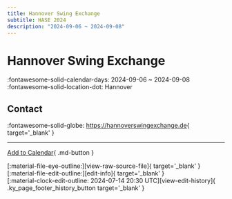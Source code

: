 ```yaml
---
title: Hannover Swing Exchange
subtitle: HASE 2024
description: "2024-09-06 ~ 2024-09-08"
---
```


# Hannover Swing Exchange 

:fontawesome-solid-calendar-days: 2024-09-06 ~ 2024-09-08  
:fontawesome-solid-location-dot: Hannover  

## Contact

:fontawesome-solid-globe: <https://hannoverswingexchange.de>{ target='_blank' }  

---

[Add to Calendar](https://swing.news/ics/en/2024/de_DE/hannover-swing-exchange-2024.ics){ .md-button }

<div class="ky_page_footer" markdown>
<div class="ky_page_footer_trailing" markdown="span">
[:material-file-eye-outline:][view-raw-source-file]{ target='_blank' }
[:material-file-edit-outline:][edit-info]{ target='_blank' }
</div>
<div class="ky_page_footer_leading" markdown="span">
[:material-clock-edit-outline: 2024-07-14 20:30 UTC][view-edit-history]{ .ky_page_footer_history_button target='_blank' }
</div>
</div>

[view-raw-source-file]: https://github.com/swingdance/events/blob/main/2024/de_DE/hannover-swing-exchange-2024.json "View Raw Source File"
[edit-info]: https://github.com/swingdance/events/issues/new?assignees=&labels=update+event&projects=&template=03-update_entity.yml&title=%5B2024%2Fde_DE%5D%20Hannover%20Swing%20Exchange&region=de_DE&year=2024&id=hannover-swing-exchange-2024&name=Hannover%20Swing%20Exchange&org_id= "Edit Info"

[view-edit-history]: https://github.com/swingdance/events/commits/main/2024/de_DE/hannover-swing-exchange-2024.json "View Edit History"
